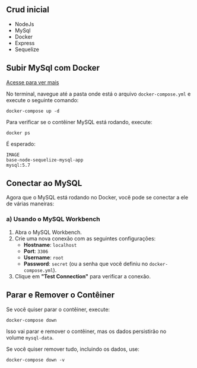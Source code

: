 ## Crud inicial

- NodeJs
- MySql
- Docker
- Express
- Sequelize

## Subir MySql com Docker

[Acesse para ver mais](https://moored-cloth-8a0.notion.site/MySql-198a8307e2988040b473f04f9b12f719?pvs=4)

No terminal, navegue até a pasta onde está o arquivo `docker-compose.yml` e execute o seguinte comando:

```
docker-compose up -d
```

Para verificar se o contêiner MySQL está rodando, execute:

```
docker ps
```

É esperado:

```
IMAGE
base-node-sequelize-mysql-app
mysql:5.7
```

## **Conectar ao MySQL**

Agora que o MySQL está rodando no Docker, você pode se conectar a ele de várias maneiras:

### a) **Usando o MySQL Workbench**

1. Abra o MySQL Workbench.
2. Crie uma nova conexão com as seguintes configurações:
   - **Hostname**: `localhost`
   - **Port**: `3306`
   - **Username**: `root`
   - **Password**: `secret` (ou a senha que você definiu no `docker-compose.yml`).
3. Clique em **"Test Connection"** para verificar a conexão.

## **Parar e Remover o Contêiner**

Se você quiser parar o contêiner, execute:

```
docker-compose down
```

Isso vai parar e remover o contêiner, mas os dados persistirão no volume `mysql-data`. <br>

Se você quiser remover tudo, incluindo os dados, use:

```
docker-compose down -v
```
